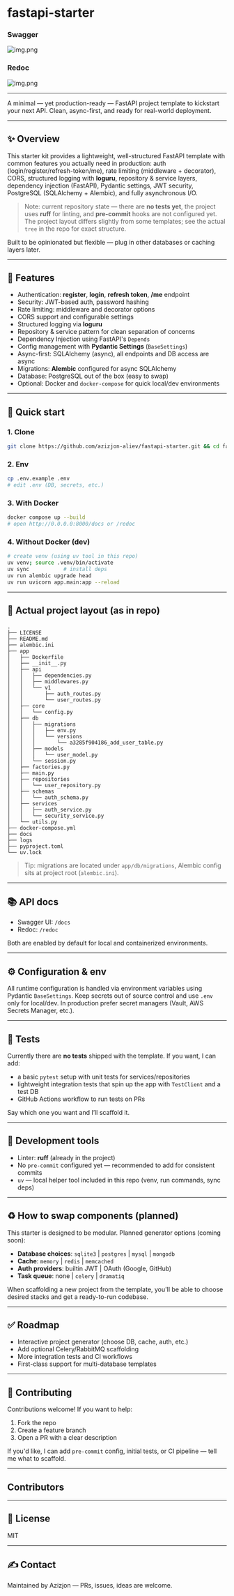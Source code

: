 # fastapi-starter

### Swagger

![img.png](docs/swagger.png)

### Redoc

![img.png](docs/redoc.png)

---

A minimal — yet production-ready — FastAPI project template to kickstart your next API. Clean, async-first, and ready for real-world deployment.

---

## ✨ Overview

This starter kit provides a lightweight, well-structured FastAPI template with common features you actually need in production: auth (login/register/refresh-token/me), rate limiting (middleware + decorator), CORS, structured logging with **loguru**, repository & service layers, dependency injection (FastAPI), Pydantic settings, JWT security, PostgreSQL (SQLAlchemy + Alembic), and fully asynchronous I/O.

> Note: current repository state — there are **no tests yet**, the project uses **ruff** for linting, and **pre-commit** hooks are not configured yet. The project layout differs slightly from some templates; see the actual `tree` in the repo for exact structure.

Built to be opinionated but flexible — plug in other databases or caching layers later.

---

## 🚀 Features

* Authentication: **register**, **login**, **refresh token**, **/me** endpoint
* Security: JWT-based auth, password hashing
* Rate limiting: middleware and decorator options
* CORS support and configurable settings
* Structured logging via **loguru**
* Repository & service pattern for clean separation of concerns
* Dependency Injection using FastAPI's `Depends`
* Config management with **Pydantic Settings** (`BaseSettings`)
* Async-first: SQLAlchemy (async), all endpoints and DB access are async
* Migrations: **Alembic** configured for async SQLAlchemy
* Database: PostgreSQL out of the box (easy to swap)
* Optional: Docker and `docker-compose` for quick local/dev environments

---

## 🧭 Quick start

### 1. Clone

```bash
git clone https://github.com/azizjon-aliev/fastapi-starter.git && cd fastapi-starter
```

### 2. Env

```bash
cp .env.example .env
# edit .env (DB, secrets, etc.)
```

### 3. With Docker

```bash
docker compose up --build
# open http://0.0.0.0:8000/docs or /redoc
```

### 4. Without Docker (dev)

```bash
# create venv (using uv tool in this repo)
uv venv; source .venv/bin/activate
uv sync           # install deps
uv run alembic upgrade head
uv run uvicorn app.main:app --reload
```

---

## 🧩 Actual project layout (as in repo)

```
.
├── LICENSE
├── README.md
├── alembic.ini
├── app
│   ├── Dockerfile
│   ├── __init__.py
│   ├── api
│   │   ├── dependencies.py
│   │   ├── middlewares.py
│   │   └── v1
│   │       ├── auth_routes.py
│   │       └── user_routes.py
│   ├── core
│   │   └── config.py
│   ├── db
│   │   ├── migrations
│   │   │   ├── env.py
│   │   │   └── versions
│   │   │       └── a3285f904186_add_user_table.py
│   │   ├── models
│   │   │   └── user_model.py
│   │   └── session.py
│   ├── factories.py
│   ├── main.py
│   ├── repositories
│   │   └── user_repository.py
│   ├── schemas
│   │   └── auth_schema.py
│   ├── services
│   │   ├── auth_service.py
│   │   └── security_service.py
│   └── utils.py
├── docker-compose.yml
├── docs
├── logs
├── pyproject.toml
└── uv.lock
```

> Tip: migrations are located under `app/db/migrations`, Alembic config sits at project root (`alembic.ini`).

---

## 📚 API docs

* Swagger UI: `/docs`
* Redoc: `/redoc`

Both are enabled by default for local and containerized environments.

---

## ⚙️ Configuration & env

All runtime configuration is handled via environment variables using Pydantic `BaseSettings`. Keep secrets out of source control and use `.env` only for local/dev. In production prefer secret managers (Vault, AWS Secrets Manager, etc.).

---

## 🧪 Tests

Currently there are **no tests** shipped with the template. If you want, I can add:

* a basic `pytest` setup with unit tests for services/repositories
* lightweight integration tests that spin up the app with `TestClient` and a test DB
* GitHub Actions workflow to run tests on PRs

Say which one you want and I’ll scaffold it.

---

## 🧰 Development tools

* Linter: **ruff** (already in the project)
* No `pre-commit` configured yet — recommended to add for consistent commits
* `uv` — local helper tool included in this repo (venv, run commands, sync deps)

---

## ♻️ How to swap components (planned)

This starter is designed to be modular. Planned generator options (coming soon):

* **Database choices**: `sqlite3` | `postgres` | `mysql` | `mongodb`
* **Cache**: `memory` | `redis` | `memcached`
* **Auth providers**: builtin JWT | OAuth (Google, GitHub)
* **Task queue**: none | `celery` | `dramatiq`

When scaffolding a new project from the template, you'll be able to choose desired stacks and get a ready-to-run codebase.

---

## ✅ Roadmap

* Interactive project generator (choose DB, cache, auth, etc.)
* Add optional Celery/RabbitMQ scaffolding
* More integration tests and CI workflows
* First-class support for multi-database templates

---

## 🤝 Contributing

Contributions welcome! If you want to help:

1. Fork the repo
2. Create a feature branch
3. Open a PR with a clear description

If you'd like, I can add `pre-commit` config, initial tests, or CI pipeline — tell me what to scaffold.

---

## Contributors

<!-- ALL-CONTRIBUTORS-LIST:START - Do not remove or modify this section -->
<!-- prettier-ignore-start -->
<!-- markdownlint-disable -->

<!-- markdownlint-restore -->
<!-- prettier-ignore-end -->

<!-- ALL-CONTRIBUTORS-LIST:END -->

---

## 📄 License

MIT

---

## ✍️ Contact

Maintained by Azizjon — PRs, issues, ideas are welcome.

